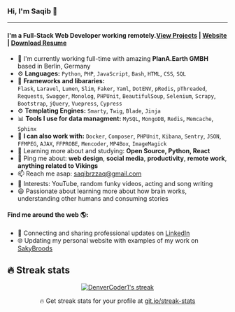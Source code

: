 ### Hi, I'm Saqib 👋
---

#### I'm a Full-Stack Web Developer working remotely.[View Projects](http://sakycodes.com/projects/) |  [Website](https://www.sakybroods.com/) | [Download Resume](https://drive.google.com/file/d/1C_2Dx1JIiynBLdiJ5JCZ2PmD6GgswVKG/view)

- 🏢 I'm currently working full-time with amazing **PlanA.Earth GMBH** based in Berlin, Germany
- ⚙️ **Languages:** `Python`, `PHP`, `JavaScript`, `Bash`, `HTML`, `CSS`, `SQL`
- 📘 **Frameworks and libararies:**   
`Flask`, `Laravel`, `Lumen`, `Slim`, `Faker`, `Yaml`, `DotENV`, `pRedis`, `pThreaded`, `Requests`, `Swagger`, `Monolog`, `PHPUnit`, `BeautifulSoup`, `Selenium`, `Scrapy`, `Bootstrap`, `jQuery`, `Vuepress`, `Cypress`
- ⚙️ **Templating Engines:** `Smarty`, `Twig`, `Blade`, `Jinja`
- 📊 **Tools I use for data managment:** `MySQL`, `MongoDB`, `Redis`, `Memcache`, `Sphinx`
- 🔧 **I can also work with:** `Docker`, `Composer`, `PHPUnit`, `Kibana`, `Sentry`, `JSON`, `FFMPEG`, `AJAX`, `FFPROBE`, `Mencoder`, `MP4Box`, `ImageMagick` 
- 🌱 Learning more about and studying: **Open Source, Python, React**
- 💬 Ping me about: **web design**, **social media**, **productivity**, **remote work**, **anything related to Vikings**
- 📫 Reach me asap: saqibrzzaq@gmail.com
- 💜 Interests: YouTube, random funky videos, acting and song writing
- 😄 Passionate about learning more about how brain works, understanding other humans and consuming stories

#### Find me around the web 🌎:
- 💼 Connecting and sharing professional updates on <a href="https://www.linkedin.com/in/sakydev/">LinkedIn</a>
- 🌐 Updating my personal website with examples of my work on <a href="https://www.sakybroods.com/">SakyBroods</a>

## 🔥 Streak stats

<!-- GitHub Readme Streak Stats - https://github.com/DenverCoder1/github-readme-streak-stats -->
<p align="center">
  <a href="https://github.com/DenverCoder1/github-readme-streak-stats">
    <img title="🔥 Get streak stats for your profile at git.io/streak-stats" alt="DenverCoder1's streak" src="https://github-readme-streak-stats.herokuapp.com/?user=sakydev&theme=monokai-metallian&hide_border=true"/>
  </a>
  <p align="center">🔥 Get streak stats for your profile at <a href="https://git.io/streak-stats">git.io/streak-stats</a></p>
</p>

<!-- Some badges are from https://github.com/Ileriayo/markdown-badges -->
